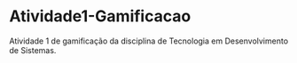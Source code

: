 # Atividade1-Gamificacao
 Atividade 1 de gamificação da disciplina de Tecnologia em Desenvolvimento de Sistemas.
